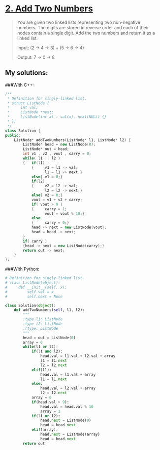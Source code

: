 [2. Add Two Numbers](https://leetcode.com/problems/add-two-numbers/)
====================
>You are given two linked lists representing two non-negative numbers. The digits are stored in reverse order and each of their nodes contain a single digit. Add the two numbers and return it as a linked list.
>
>Input: (2 -> 4 -> 3) + (5 -> 6 -> 4)
>
>Output: 7 -> 0 -> 8

## My solutions:
###With C++:

```C++
/**
 * Definition for singly-linked list.
 * struct ListNode {
 *     int val;
 *     ListNode *next;
 *     ListNode(int x) : val(x), next(NULL) {}
 * };
 */
class Solution {
public:
    ListNode* addTwoNumbers(ListNode* l1, ListNode* l2) {
        ListNode* head = new ListNode(0);
        ListNode* out = head;
        int v1 , v2 , vout , carry = 0;
        while( l1 || l2 )
        {   if(l1)
            {     v1 = l1 -> val;
                  l1 = l1 -> next;}
            else{ v1 = 0;}
            if(l2)
            {     v2 = l2 -> val;
                  l2 = l2 -> next;}
            else{ v2 = 0;}
            vout = v1 + v2 + carry;
            if( vout > 9 )
            {     carry = 1;
                  vout = vout % 10;}
            else
            {     carry = 0;}
            head -> next = new ListNode(vout);
            head = head -> next;
        }
        if( carry )
        {head -> next = new ListNode(carry);}
        return out -> next;
    }
};
```

###With Python:
```Python
# Definition for singly-linked list.
# class ListNode(object):
#     def __init__(self, x):
#         self.val = x
#         self.next = None

class Solution(object):
    def addTwoNumbers(self, l1, l2):
        """
        :type l1: ListNode
        :type l2: ListNode
        :rtype: ListNode
        """
        head = out = ListNode(0)
        array = 0
        while(l1 or l2):
            if(l1 and l2):
                head.val = l1.val + l2.val + array
                l1 = l1.next
                l2 = l2.next
            elif(l1):
                head.val = l1.val + array
                l1 = l1.next
            else:
                head.val = l2.val + array
                l2 = l2.next
            array = 0
            if(head.val > 9):
                head.val = head.val % 10
                array = 1
            if(l1 or l2):
                head.next = ListNode(0)
                head = head.next
            elif(array):
                head.next = ListNode(array)
                head = head.next
        return out
```